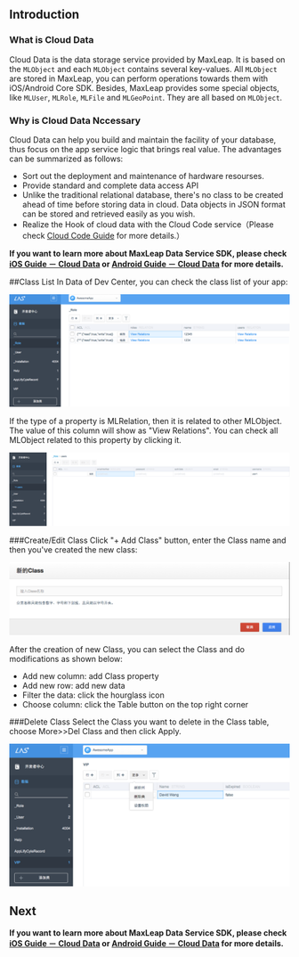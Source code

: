 
## Introduction

### What is Cloud Data
Cloud Data is the data storage service provided by MaxLeap. It is based on the `MLObject` and each `MLObject` contains several key-values. All `MLObject` are stored in MaxLeap, you can perform operations towards them with iOS/Android Core SDK. Besides, MaxLeap  provides some special objects, like `MLUser`, `MLRole`, `MLFile` and `MLGeoPoint`. They are all based on `MLObject`.


### Why is Cloud Data Nccessary
Cloud Data can help you build and maintain the facility of your database, thus focus on the app service logic that brings real value.  The advantages can be summarized as follows:

* Sort out the deployment and maintenance of hardware resourses.
* Provide standard and complete data access API
* Unlike the traditional relational database, there's no class to be created ahead of time before storing data in cloud. Data objects in JSON format can be stored and retrieved easily as you wish.
* Realize the Hook of cloud data with the Cloud Code service（Please check [Cloud Code Guide](ML_DOCS_GUIDE_LINK_PLACEHOLDER_JAVA) for more details.） 

**If you want to learn more about MaxLeap Data Service SDK, please check [iOS Guide － Cloud Data](ML_DOCS_GUIDE_LINK_PLACEHOLDER_IOS#CLOUD_DATA_EN) or [Android Guide － Cloud Data](ML_DOCS_GUIDE_LINK_PLACEHOLDER_ANDROID#CLOUD_DATA_EN) for more details.**

##Class List
In Data of Dev Center, you can check the class list of your app:

![imgCDClassList.png](../../../images/imgCDClassList.png)

If the type of a property is MLRelation, then it is related to other MLObject. The value of this column will show as "View Relations". You can check all MLObject related to this property by clicking it.

![imgCDShowRelation.png](../../../images/imgCDShowRelation.png)

###Create/Edit Class
Click "+ Add Class" button, enter the Class name and then you've created the new class:

![imgCDAddClass.png](../../../images/imgCDAddClass.png)

After the creation of new Class, you can select the Class and do modifications as shown below:

* Add new column: add Class property
* Add new row: add new data
* Filter the data: click the hourglass icon 
* Choose column: click the Table button on the top right corner

###Delete Class 
Select the Class you want to delete in the Class table, choose More>>Del Class and then click Apply.

![imgCDDeleteClass](../../../images/imgCDDeleteClass.png)

## Next

**If you want to learn more about MaxLeap Data Service SDK, please check [iOS Guide － Cloud Data](ML_DOCS_GUIDE_LINK_PLACEHOLDER_IOS#CLOUD_DATA_EN) or [Android Guide － Cloud Data](ML_DOCS_GUIDE_LINK_PLACEHOLDER_ANDROID#CLOUD_DATA_EN) for more details.**
